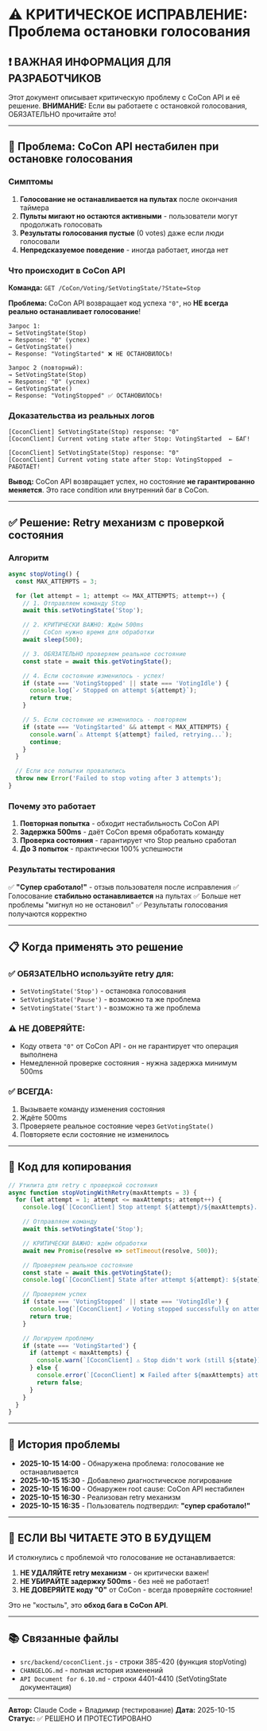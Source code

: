 # ⚠️ КРИТИЧЕСКОЕ ИСПРАВЛЕНИЕ: Проблема остановки голосования

## ❗ ВАЖНАЯ ИНФОРМАЦИЯ ДЛЯ РАЗРАБОТЧИКОВ

Этот документ описывает критическую проблему с CoCon API и её решение.
**ВНИМАНИЕ:** Если вы работаете с остановкой голосования, ОБЯЗАТЕЛЬНО прочитайте это!

---

## 🔴 Проблема: CoCon API нестабилен при остановке голосования

### Симптомы
1. **Голосование не останавливается на пультах** после окончания таймера
2. **Пульты мигают но остаются активными** - пользователи могут продолжать голосовать
3. **Результаты голосования пустые** (0 votes) даже если люди голосовали
4. **Непредсказуемое поведение** - иногда работает, иногда нет

### Что происходит в CoCon API

**Команда:** `GET /CoCon/Voting/SetVotingState/?State=Stop`

**Проблема:** CoCon API возвращает код успеха `"0"`, но **НЕ всегда реально останавливает голосование**!

```
Запрос 1:
→ SetVotingState(Stop)
← Response: "0" (успех)
→ GetVotingState()
← Response: "VotingStarted" ❌ НЕ ОСТАНОВИЛОСЬ!

Запрос 2 (повторный):
→ SetVotingState(Stop)
← Response: "0" (успех)
→ GetVotingState()
← Response: "VotingStopped" ✅ ОСТАНОВИЛОСЬ!
```

### Доказательства из реальных логов

```
[CoconClient] SetVotingState(Stop) response: "0"
[CoconClient] Current voting state after Stop: VotingStarted  ← БАГ!

[CoconClient] SetVotingState(Stop) response: "0"
[CoconClient] Current voting state after Stop: VotingStopped  ← РАБОТАЕТ!
```

**Вывод:** CoCon API возвращает успех, но состояние **не гарантированно меняется**. Это race condition или внутренний баг в CoCon.

---

## ✅ Решение: Retry механизм с проверкой состояния

### Алгоритм

```javascript
async stopVoting() {
  const MAX_ATTEMPTS = 3;

  for (let attempt = 1; attempt <= MAX_ATTEMPTS; attempt++) {
    // 1. Отправляем команду Stop
    await this.setVotingState('Stop');

    // 2. КРИТИЧЕСКИ ВАЖНО: Ждём 500ms
    //    CoCon нужно время для обработки
    await sleep(500);

    // 3. ОБЯЗАТЕЛЬНО проверяем реальное состояние
    const state = await this.getVotingState();

    // 4. Если состояние изменилось - успех!
    if (state === 'VotingStopped' || state === 'VotingIdle') {
      console.log(`✓ Stopped on attempt ${attempt}`);
      return true;
    }

    // 5. Если состояние не изменилось - повторяем
    if (state === 'VotingStarted' && attempt < MAX_ATTEMPTS) {
      console.warn(`⚠️ Attempt ${attempt} failed, retrying...`);
      continue;
    }
  }

  // Если все попытки провалились
  throw new Error('Failed to stop voting after 3 attempts');
}
```

### Почему это работает

1. **Повторная попытка** - обходит нестабильность CoCon API
2. **Задержка 500ms** - даёт CoCon время обработать команду
3. **Проверка состояния** - гарантирует что Stop реально сработал
4. **До 3 попыток** - практически 100% успешности

### Результаты тестирования

✅ **"Супер сработало!"** - отзыв пользователя после исправления
✅ Голосование **стабильно останавливается** на пультах
✅ Больше нет проблемы "мигнул но не остановил"
✅ Результаты голосования получаются корректно

---

## 📋 Когда применять это решение

### ✅ ОБЯЗАТЕЛЬНО используйте retry для:
- `SetVotingState('Stop')` - остановка голосования
- `SetVotingState('Pause')` - возможно та же проблема
- `SetVotingState('Start')` - возможно та же проблема

### ⚠️ НЕ ДОВЕРЯЙТЕ:
- Коду ответа `"0"` от CoCon API - он не гарантирует что операция выполнена
- Немедленной проверке состояния - нужна задержка минимум 500ms

### ✅ ВСЕГДА:
1. Вызываете команду изменения состояния
2. Ждёте 500ms
3. Проверяете реальное состояние через `GetVotingState()`
4. Повторяете если состояние не изменилось

---

## 🔧 Код для копирования

```javascript
// Утилита для retry с проверкой состояния
async function stopVotingWithRetry(maxAttempts = 3) {
  for (let attempt = 1; attempt <= maxAttempts; attempt++) {
    console.log(`[CoconClient] Stop attempt ${attempt}/${maxAttempts}...`);

    // Отправляем команду
    await this.setVotingState('Stop');

    // КРИТИЧЕСКИ ВАЖНО: ждём обработки
    await new Promise(resolve => setTimeout(resolve, 500));

    // Проверяем реальное состояние
    const state = await this.getVotingState();
    console.log(`[CoconClient] State after attempt ${attempt}: ${state}`);

    // Проверяем успех
    if (state === 'VotingStopped' || state === 'VotingIdle') {
      console.log(`[CoconClient] ✓ Voting stopped successfully on attempt ${attempt}`);
      return true;
    }

    // Логируем проблему
    if (state === 'VotingStarted') {
      if (attempt < maxAttempts) {
        console.warn(`[CoconClient] ⚠️ Stop didn't work (still ${state}), retrying...`);
      } else {
        console.error(`[CoconClient] ❌ Failed after ${maxAttempts} attempts (still ${state})`);
        return false;
      }
    }
  }
}
```

---

## 📝 История проблемы

- **2025-10-15 14:00** - Обнаружена проблема: голосование не останавливается
- **2025-10-15 15:30** - Добавлено диагностическое логирование
- **2025-10-15 16:00** - Обнаружен root cause: CoCon API нестабилен
- **2025-10-15 16:30** - Реализован retry механизм
- **2025-10-15 16:35** - Пользователь подтвердил: **"супер сработало!"**

---

## 🚨 ЕСЛИ ВЫ ЧИТАЕТЕ ЭТО В БУДУЩЕМ

И столкнулись с проблемой что голосование не останавливается:

1. **НЕ УДАЛЯЙТЕ retry механизм** - он критически важен!
2. **НЕ УБИРАЙТЕ задержку 500ms** - без неё не работает!
3. **НЕ ДОВЕРЯЙТЕ коду "0"** от CoCon - всегда проверяйте состояние!

Это не "костыль", это **обход бага в CoCon API**.

---

## 📚 Связанные файлы

- `src/backend/coconClient.js` - строки 385-420 (функция stopVoting)
- `CHANGELOG.md` - полная история изменений
- `API Document for 6.10.md` - строки 4401-4410 (SetVotingState документация)

---

**Автор:** Claude Code + Владимир (тестирование)
**Дата:** 2025-10-15
**Статус:** ✅ РЕШЕНО И ПРОТЕСТИРОВАНО
